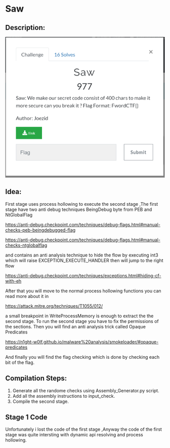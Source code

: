 # Saw


## Description:

![Image](https://github.com/joezid/FwordCtf2021-Reverse-Challenges-Source/blob/main/Saw%20Source%20Code/Description.PNG?raw=true)


## Idea:

First stage uses process hollowing to execute the second stage ,The first stage have two anti debug techniques BeingDebug byte from PEB and NtGlobalFlag 

https://anti-debug.checkpoint.com/techniques/debug-flags.html#manual-checks-peb-beingdebugged-flag

https://anti-debug.checkpoint.com/techniques/debug-flags.html#manual-checks-ntglobalflag

and contains an anti analysis technique to hide the flow by executing int3 which will raise EXCEPTION_EXECUTE_HANDLER  then will jump to the right flow

https://anti-debug.checkpoint.com/techniques/exceptions.html#hiding-cf-with-eh

After that you will move to the normal process hollowing functions you can read more about it in 

https://attack.mitre.org/techniques/T1055/012/

a small breakpoint in WriteProcessMemory is enough to extract the the second stage.
To run the second stage you have to fix the permissions of the sections.
Then you will find an anti analysis trick called Opaque Predicates

https://n1ght-w0lf.github.io/malware%20analysis/smokeloader/#opaque-predicates

And finally you will find the flag checking which is done by checking each bit of the flag.


## Compilation Steps:

1. Generate all the randome checks using Assembly_Generator.py script.
2. Add all the assembly instructions to input_check.
3. Compile the second stage.

## Stage 1 Code

Unfortunately i lost the code of the first stage ,Anyway the code of the first stage was quite intersting with dynamic api resolving and process hollowing.

